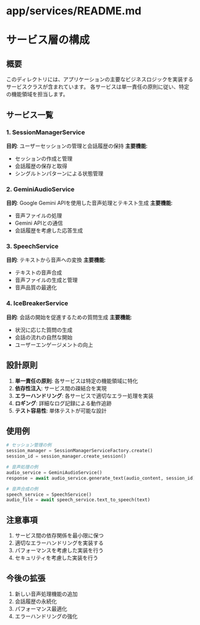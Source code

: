 # app/services/README.md

# サービス層の構成

## 概要
このディレクトリには、アプリケーションの主要なビジネスロジックを実装するサービスクラスが含まれています。
各サービスは単一責任の原則に従い、特定の機能領域を担当します。

## サービス一覧

### 1. SessionManagerService
**目的**: ユーザーセッションの管理と会話履歴の保持
**主要機能**:
- セッションの作成と管理
- 会話履歴の保存と取得
- シングルトンパターンによる状態管理

### 2. GeminiAudioService
**目的**: Google Gemini APIを使用した音声処理とテキスト生成
**主要機能**:
- 音声ファイルの処理
- Gemini APIとの通信
- 会話履歴を考慮した応答生成

### 3. SpeechService
**目的**: テキストから音声への変換
**主要機能**:
- テキストの音声合成
- 音声ファイルの生成と管理
- 音声品質の最適化

### 4. IceBreakerService
**目的**: 会話の開始を促進するための質問生成
**主要機能**:
- 状況に応じた質問の生成
- 会話の流れの自然な開始
- ユーザーエンゲージメントの向上

## 設計原則
1. **単一責任の原則**: 各サービスは特定の機能領域に特化
2. **依存性注入**: サービス間の疎結合を実現
3. **エラーハンドリング**: 各サービスで適切なエラー処理を実装
4. **ロギング**: 詳細なログ記録による動作追跡
5. **テスト容易性**: 単体テストが可能な設計

## 使用例
```python
# セッション管理の例
session_manager = SessionManagerServiceFactory.create()
session_id = session_manager.create_session()

# 音声処理の例
audio_service = GeminiAudioService()
response = await audio_service.generate_text(audio_content, session_id)

# 音声合成の例
speech_service = SpeechService()
audio_file = await speech_service.text_to_speech(text)
```

## 注意事項
1. サービス間の依存関係を最小限に保つ
2. 適切なエラーハンドリングを実装する
3. パフォーマンスを考慮した実装を行う
4. セキュリティを考慮した実装を行う

## 今後の拡張
1. 新しい音声処理機能の追加
2. 会話履歴の永続化
3. パフォーマンス最適化
4. エラーハンドリングの強化